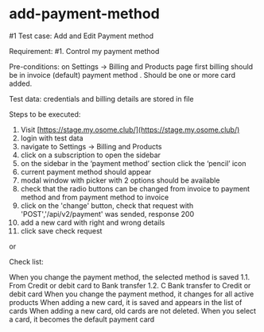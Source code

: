 # add-payment-method

#1 Test case: Add and Edit Payment method

Requirement: #1. Control my payment method

Pre-conditions: on  Settings → Billing and Products page first billing should be in invoice (default) payment method . Should be one or more card added.

Test data: credentials and billing details are stored in  file

Steps to be executed:

1. Visit [https://stage.my.osome.club/](https://stage.my.osome.club/)
2. login with test data
3. navigate to Settings → Billing and Products 
4. click on a subscription to open the sidebar
5. on the sidebar in the ‘payment method’ section click the ‘pencil’ icon
6. current payment method should appear
7. modal window with picker with 2 options should be available
8. check that the radio buttons can be changed from invoice to payment method and from payment method to invoice
9. click on the 'change' button, check that request with 'POST','/api/v2/payment' was sended, response 200 
10. add a new card with right and wrong details
11. click save check request


or

Check list:

When you change the payment method, the selected method is saved
1.1. From Credit or debit card to Bank transfer
1.2. C Bank transfer to Credit or debit card
When you change the payment method, it changes for all active products
When adding a new card, it is saved and appears in the list of cards
When adding a new card, old cards are not deleted.
When you select a card, it becomes the default payment card
